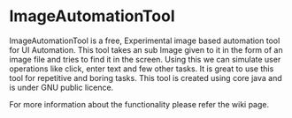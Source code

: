 # ImageAutomationTool

ImageAutomationTool is a free, Experimental image based automation tool for UI Automation. This tool takes an sub Image given to it in the form of an image file and tries to find it in the screen. Using this we can simulate user operations like click, enter text and few other tasks. It is great to use this tool for repetitive and boring tasks. This tool is created using core java and is under GNU public licence.

For more information about the functionality please refer the wiki page.

